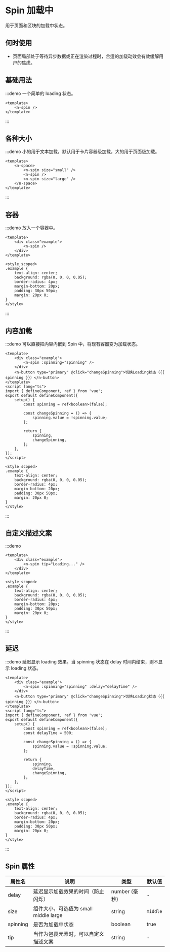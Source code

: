 # Spin 加载中

用于页面和区块的加载中状态。

## 何时使用

<ul>
<li>页面局部处于等待异步数据或正在渲染过程时，合适的加载动效会有效缓解用户的焦虑。
</li>
</ul>

## 基础用法

:::demo 一个简单的 loading 状态。

```vue
<template>
    <n-spin />
</template>
```

:::

## 各种大小

:::demo 小的用于文本加载，默认用于卡片容器级加载，大的用于页面级加载。

```vue
<template>
    <n-space>
        <n-spin size="small" />
        <n-spin />
        <n-spin size="large" />
    </n-space>
</template>
```

:::

## 容器

:::demo 放入一个容器中。

```vue
<template>
    <div class="example">
        <n-spin />
    </div>
</template>

<style scoped>
.example {
    text-align: center;
    background: rgba(0, 0, 0, 0.05);
    border-radius: 4px;
    margin-bottom: 20px;
    padding: 30px 50px;
    margin: 20px 0;
}
</style>
```

:::

## 内容加载

:::demo 可以直接把内容内嵌到 Spin 中，将现有容器变为加载状态。

```vue
<template>
    <div class="example">
        <n-spin :spinning="spinning" />
    </div>
    <n-button type="primary" @click="changeSpinning">切换Loading状态（{{ spinning }}）</n-button>
</template>
<script lang="ts">
import { defineComponent, ref } from 'vue';
export default defineComponent({
    setup() {
        const spinning = ref<boolean>(false);

        const changeSpinning = () => {
            spinning.value = !spinning.value;
        };

        return {
            spinning,
            changeSpinning,
        };
    },
});
</script>

<style scoped>
.example {
    text-align: center;
    background: rgba(0, 0, 0, 0.05);
    border-radius: 4px;
    margin-bottom: 20px;
    padding: 30px 50px;
    margin: 20px 0;
}
</style>
```

:::

## 自定义描述文案

:::demo

```vue
<template>
    <div class="example">
        <n-spin tip="Loading..." />
    </div>
</template>

<style scoped>
.example {
    text-align: center;
    background: rgba(0, 0, 0, 0.05);
    border-radius: 4px;
    margin-bottom: 20px;
    padding: 30px 50px;
    margin: 20px 0;
}
</style>
```

:::

## 延迟

:::demo 延迟显示 loading 效果。当 spinning 状态在 delay 时间内结束，则不显示 loading 状态。

```vue
<template>
    <div class="example">
        <n-spin :spinning="spinning" :delay="delayTime" />
    </div>
    <n-button type="primary" @click="changeSpinning">切换Loading状态（{{ spinning }}）</n-button>
</template>
<script lang="ts">
import { defineComponent, ref } from 'vue';
export default defineComponent({
    setup() {
        const spinning = ref<boolean>(false);
        const delayTime = 500;

        const changeSpinning = () => {
            spinning.value = !spinning.value;
        };

        return {
            spinning,
            delayTime,
            changeSpinning,
        };
    },
});
</script>

<style scoped>
.example {
    text-align: center;
    background: rgba(0, 0, 0, 0.05);
    border-radius: 4px;
    margin-bottom: 20px;
    padding: 30px 50px;
    margin: 20px 0;
}
</style>
```

:::

## Spin 属性

| 属性名   | 说明                                  | 类型          | 默认值   |
| -------- | ------------------------------------- | ------------- | -------- |
| delay    | 延迟显示加载效果的时间（防止闪烁）    | number (毫秒) | -        |
| size     | 组件大小，可选值为 small middle large | string        | `middle` |
| spinning | 是否为加载中状态                      | boolean       | true     |
| tip      | 当作为包裹元素时，可以自定义描述文案  | string        | -        |
